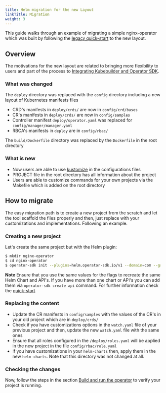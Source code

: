 ```yaml
---
title: Helm migration for the new Layout
linkTitle: Migration 
weight: 3
---
```


This guide walks through an example of migrating a simple nginx-operator which was built by following the [legacy quick-start][quickstart] to the new layout.

## Overview

The motivations for the new layout are related to bringing more flexibility to users and 
part of the process to [Integrating Kubebuilder and Operator SDK][integration-doc].

### What was changed
 
The `deploy` directory was replaced with the `config` directory including a new layout of Kubernetes manifests files
- CRD's manifests in `deploy/crds/` are now in `config/crd/bases`
- CR's manifests in `deploy/crds/` are now in `config/samples`
- Controller manifest `deploy/operator.yaml` was replaced for `config/manager/manager.yaml` 
- RBCA's manifests in `deploy` are in `config/rbac/`

The `build/Dockerfile` directory was replaced by the `Dockerfile` in the root directory

### What is new

- Now users are able to use [kustomize][kustomize] in the configurations files
- PROJECT file in the root directory has all information about the project
- Users are able to customize commands for your own projects via the Makefile which is added on the root directory

## How to migrate

The easy migration path is to create a new project from the scratch and let the tool scaffold the files properly and then, 
just replace with your customizations and implementations. Following an example. 
 
### Creating a new project

Let's create the same project but with the Helm plugin:

```sh
$ mkdir nginx-operator
$ cd nginx-operator
$ operator-sdk init --plugins=helm.operator-sdk.io/v1 --domain=com --group=example --version=v1alpha1 --kind=Nginx
```

**Note** Ensure that you use the same values for the flags to recreate the same Helm Chart and API's. If you have
more than one chart or API's you can add them via `operator-sdk create api` command. For further information check the [quick-start][quickstart-new]. 
 
### Replacing the content

- Update the CR manifests in `config/samples` with the values of the CR's in your old project which are in `deploy/crds/`
- Check if you have customizations options in the `watch.yaml` file of your previous project and then, update the new `watch.yaml` file with the same ones
- Ensure that all roles configured in the `/deploy/roles.yaml` will be applied in the new project in the file `config/rbac/role.yaml`
- If you have customizations in your `helm-charts` then, apply them in the new `helm-charts`. Note that this directory was not changed at all.
 
### Checking the changes

Now, follow the steps in the section [Build and run the operator][build-run-quick] to verify your project is running. 

<!--  todo: update the following link to /docs/helm/legacy/quickstart when the PR #3326 get merged -->
[quickstart]: /docs/helm/quickstart
[quickstart-new]: /docs/helm/quickstart
[integration-doc]: https://github.com/kubernetes-sigs/kubebuilder/blob/master/designs/integrating-kubebuilder-and-osdk.md
[build-run-quick]: /docs/helm/quickstart#build-and-run-the-operator
[kustomize]: https://github.com/kubernetes-sigs/kustomize 

